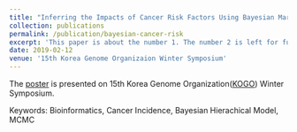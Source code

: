 ```yaml
---
title: "Inferring the Impacts of Cancer Risk Factors Using Bayesian Markov Chain Monte Carlo"
collection: publications
permalink: /publication/bayesian-cancer-risk
excerpt: 'This paper is about the number 1. The number 2 is left for future work.'
date: 2019-02-12
venue: '15th Korea Genome Organizaion Winter Symposium'
---
```


The [poster](https://drive.google.com/file/d/1iAtMRF8F_mv8rY-FsagQuxc-JiEAv3v0/view?usp=sharing) is presented on 15th Korea Genome Organization([KOGO](http://kogo.or.kr/index.asp)) Winter Symposium.

Keywords: Bioinformatics, Cancer Incidence, Bayesian Hierachical Model, MCMC
